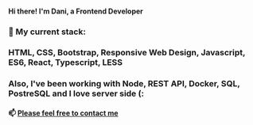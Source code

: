 #### Hi there! I'm Dani, a Frontend Developer

### 🔭 My current stack: 

### HTML, CSS, Bootstrap, Responsive Web Design, Javascript, ES6, React, Typescript, LESS 

### Also, I've been working with Node, REST API, Docker, SQL, PostreSQL and I love server side (: 

#### 📫  [Please feel free to contact me](https://www.linkedin.com/in/bahdanab/)



